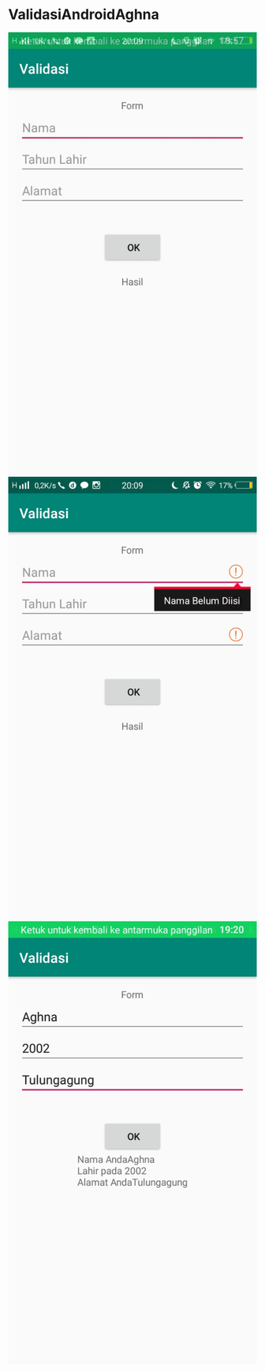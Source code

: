 # ValidasiAndroidAghna
![alt text](https://github.com/aghnaz/ValidasiAndroidAghna/blob/master/Validasi1.jpeg)
![alt text](https://github.com/aghnaz/ValidasiAndroidAghna/blob/master/Validasi2.jpeg)
![alt text](https://github.com/aghnaz/ValidasiAndroidAghna/blob/master/Validasi3.jpeg)
